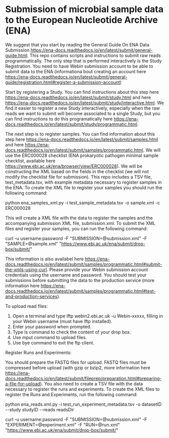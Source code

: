 # Submission of microbial sample data to the European Nucleotide Archive (ENA)

We suggest that you start by reading the General Guide On ENA Data Submission https://ena-docs.readthedocs.io/en/latest/submit/general-guide.html. This repo contains scripts and instructions to submit raw reads programmatically. The only step that is performed interactively is the Study Registration. You need to have Webin submission account to be able to submit data to the ENA (informationa bout creating an account here https://ena-docs.readthedocs.io/en/latest/submit/general-guide/registration.html#register-a-submission-account)


Start by registering a Study. You can find instructions about this step here https://ena-docs.readthedocs.io/en/latest/submit/study.html and here https://ena-docs.readthedocs.io/en/latest/submit/study/interactive.html. We find it easier to register a new Study interactively, especially when the raw reads we want to submit will become associated to a single Study, but you can find instructions to do this programatically here https://ena-docs.readthedocs.io/en/latest/submit/study/programmatic.html.

The next step is to register samples. You can find information about this step here https://ena-docs.readthedocs.io/en/latest/submit/samples.html and here https://ena-docs.readthedocs.io/en/latest/submit/samples/programmatic.html. We will use the ERC000028 checklist (ENA prokaryotic pathogen minimal sample checklist, available here https://www.ebi.ac.uk/ena/browser/view/ERC000028). We will be constructing the XML based on the fields in the checklist (we will not modify the checklist file for submission). This repo includes a TSV file, test_metadata.tsv, with example metadata necessary to register samples in the ENA. To create the XML file to register your samples you should run the following command:

python ena_samples_xml.py -i test_sample_metadata.tsv -o sample.xml -c ERC000028

This will create a XML file with the data to register the samples and the accompanying submission XML file, submission.xml.
To submit the XML files and register your samples, you can run the following command:

curl -u username:password -F "SUBMISSION=@submission.xml" -F "SAMPLE=@sample.xml" "https://www.ebi.ac.uk/ena/submit/drop-box/submit/"

This information is also availabel here https://ena-docs.readthedocs.io/en/latest/submit/samples/programmatic.html#submit-the-xmls-using-curl. Please provide your Webin submission account credentials using the username and password. You should test your submissions before submitting the data to the production service (more information here https://ena-docs.readthedocs.io/en/latest/submit/samples/programmatic.html#test-and-production-services).

To upload read files:

1. Open a terminal and type lftp webin2.ebi.ac.uk -u Webin-xxxxx, filling in your Webin username (must have lftp installed).
2. Enter your password when prompted.
3. Type ls command to check the content of your drop box.
4. Use mput <filename> command to upload files.
5. Use bye command to exit the ftp client.

Register Runs and Experiments:

You should prepare the FASTQ files for upload. FASTQ files must be compressed before upload (with gzip or bzip2, more information here https://ena-docs.readthedocs.io/en/latest/submit/fileprep/preparation.html#preparing-a-file-for-upload).
You also need to create a TSV file with the data necessary to register the runs and experiments. To create the XML files to register the Runs and Experiments, run the following command:

python ena_reads.xml.py -i test_run_experiment_metadata.tsv -o datasetID --study studyID --reads readsDir

curl -u username:password -F "SUBMISSION=@submission.xml" -F "EXPERIMENT=@experiment.xml" -F "RUN=@run.xml" "https://www.ebi.ac.uk/ena/submit/drop-box/submit/"
